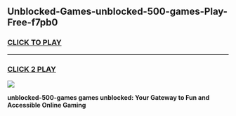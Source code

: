 
## Unblocked-Games-unblocked-500-games-Play-Free-f7pb0
<h3>
<a href="https://premium76.site?title=unblocked-500-games&ref=10A">CLICK TO PLAY</a></h3>
<hr>

<h3>
<a href="https://premium76.site?title=unblocked-500-games&ref=10A">CLICK 2 PLAY</a>
  
</h3>

<a href="https://premium76.site?title=unblocked-500-games&ref=10A"><img src="https://clearcache.store/games.png"></a>


**unblocked-500-games games unblocked: Your Gateway to Fun and Accessible Online Gaming**
